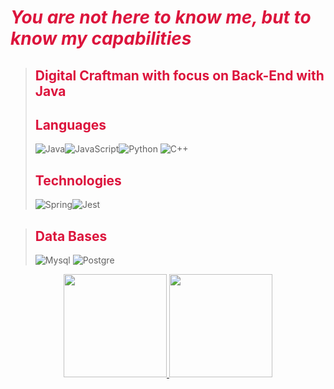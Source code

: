 <h1 style="color: #DC143C"><i>You are not here to know <strong>me</strong>, but to know my <strong>capabilities</strong></i></h1>

> <h2 style="color: #DC143C"> Digital Craftman with focus on Back-End with Java</h2>
> <h2 style="color: #DC143C">Languages</h2>
>
>  ![Java](https://img.shields.io/badge/Java-ED8B00?style=for-the-badge&logo=openjdk&logoColor=white)![JavaScript](https://img.shields.io/badge/JavaScript-323330?style=for-the-badge&logo=javascript&logoColor=F7DF1E)![Python](https://img.shields.io/badge/Python-14354C?style=for-the-badge&logo=python&logoColor=white)
![C++](https://img.shields.io/badge/C%2B%2B-00599C?style=for-the-badge&logo=c%2B%2B&logoColor=white)
>
><h2 style="color: #DC143C">Technologies</h2>
>
>![Spring](https://img.shields.io/badge/Spring-6DB33F?style=for-the-badge&logo=spring&logoColor=white)![Jest](https://img.shields.io/badge/Jest-323330?style=for-the-badge&logo=Jest&logoColor=white)

><h2 style="color: #DC143C">Data Bases</h2>
>
>![Mysql](https://img.shields.io/badge/MySQL-00000F?style=for-the-badge&logo=mysql&logoColor=white)
![Postgre](https://img.shields.io/badge/PostgreSQL-316192?style=for-the-badge&logo=postgresql&logoColor=white)

<p align="center" justify-content="center">
  <a href="https://github.com/anuraghazra/github-readme-stats">
    <img  height="165"src="https://github-readme-stats.vercel.app/api?username=Brandaumm&show_icons=true&theme=transparent&border_color=DC143C&title_color=DC143C&border_radius=10&text_color=DC143C&icon_color=DC143C" />
  </a>
  <a href="https://github.com/anuraghazra/convoychat">
    <img height="165" src="https://github-readme-stats.vercel.app/api/top-langs?username=Brandaumm&layout=compact&langs_count=8&card_width=320&theme=transparent&border_color=DC143C&text_color=DC143C&title_color=DC143C" />
  </a>
</p>
